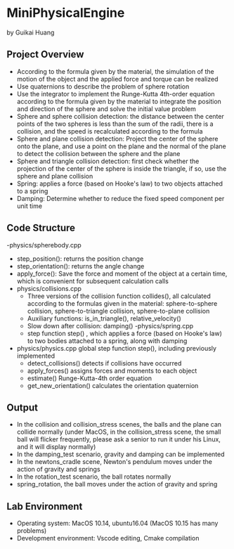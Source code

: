 # MiniPhysicalEngine
by Guikai Huang

## Project Overview

- According to the formula given by the material, the simulation of the motion of the object and the applied force and torque can be realized
- Use quaternions to describe the problem of sphere rotation
- Use the integrator to implement the Runge-Kutta 4th-order equation according to the formula given by the material to integrate the position and direction of the sphere and solve the initial value problem
- Sphere and sphere collision detection: the distance between the center points of the two spheres is less than the sum of the radii, there is a collision, and the speed is recalculated according to the formula
- Sphere and plane collision detection: Project the center of the sphere onto the plane, and use a point on the plane and the normal of the plane to detect the collision between the sphere and the plane
- Sphere and triangle collision detection: first check whether the projection of the center of the sphere is inside the triangle, if so, use the sphere and plane collision
- Spring: applies a force (based on Hooke's law) to two objects attached to a spring
- Damping: Determine whether to reduce the fixed speed component per unit time

## Code Structure

-physics/spherebody.cpp
  - step_position(): returns the position change
  - step_orientation(): returns the angle change
  - apply_force(): Save the force and moment of the object at a certain time, which is convenient for subsequent calculation calls
- physics/collisions.cpp
  - Three versions of the collision function collides(), all calculated according to the formulas given in the material: sphere-to-sphere collision, sphere-to-triangle collision, sphere-to-plane collision
  - Auxiliary functions: is_in_triangle(), relative_velocity()
  - Slow down after collision: damping()
-physics/spring.cpp
  - step function step() , which applies a force (based on Hooke's law) to two bodies attached to a spring, along with damping
- physics/physics.cpp global step function step(), including previously implemented
  - detect_collisions() detects if collisions have occurred
  - apply_forces() assigns forces and moments to each object
  - estimate() Runge-Kutta-4th order equation
  - get_new_orientation() calculates the orientation quaternion

## Output

- In the collision and collision_stress scenes, the balls and the plane can collide normally (under MacOS, in the collision_stress scene, the small ball will flicker frequently, please ask a senior to run it under his Linux, and it will display normally)
- In the damping_test scenario, gravity and damping can be implemented
- In the newtons_cradle scene, Newton's pendulum moves under the action of gravity and springs
- In the rotation_test scenario, the ball rotates normally
- spring_rotation, the ball moves under the action of gravity and spring

## Lab Environment

- Operating system: MacOS 10.14, ubuntu16.04 (MacOS 10.15 has many problems)
- Development environment: Vscode editing, Cmake compilation